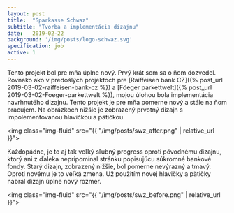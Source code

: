 ```yaml
---
layout: post
title:  "Sparkasse Schwaz"
subtitle: "Tvorba a implementácia dizajnu"
date:   2019-02-22
background: '/img/posts/logo-schwaz.svg'
specification: job
active: 1
---
```


Tento projekt bol pre mňa úplne nový. Prvý krát som sa o ňom dozvedel. Rovnako ako v predošlých projektoch pre [Raiffeisen bank CZ]({% post_url 2019-03-02-raiffeisen-bank-cz %}) a [Föeger parkettwelt]({% post_url 2019-03-02-Foeger-parkettwelt %}), mojou úlohou bola implementácia navrhnutého dizajnu. Tento projekt je pre mňa pomerne nový a stále na ňom pracujem. Na obrázkoch nižšie je zobrazený prvotný dizajn s impolementovanou hlavičkou a pätičkou.

<img class="img-fluid" src="{{ "/img/posts/swz_after.png" | relative_url }}">

Každopádne, je to aj tak veľký sľubný progress oproti pôvodnému dizajnu, ktorý ani z ďaleka nepripomínal stránku popisujúcu súkromné bankové fondy. Starý dizajn, zobrazený nižšie, bol pomerne nevýrazný a tmavý. Oproti novému je to veľká zmena. Už použitím novej hlavičky a pätičky nabral dizajn úplne nový rozmer.

<img class="img-fluid" src="{{ "/img/posts/swz_before.png" | relative_url }}">